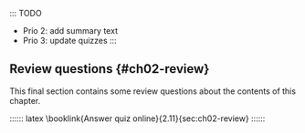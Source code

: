 
::: TODO
- Prio 2: add summary text
- Prio 3: update quizzes
:::

## Review questions {#ch02-review}

This final section contains some review questions about the contents of this chapter.

:::::: latex
\booklink{Answer quiz online}{2.11}{sec:ch02-review}
::::::

